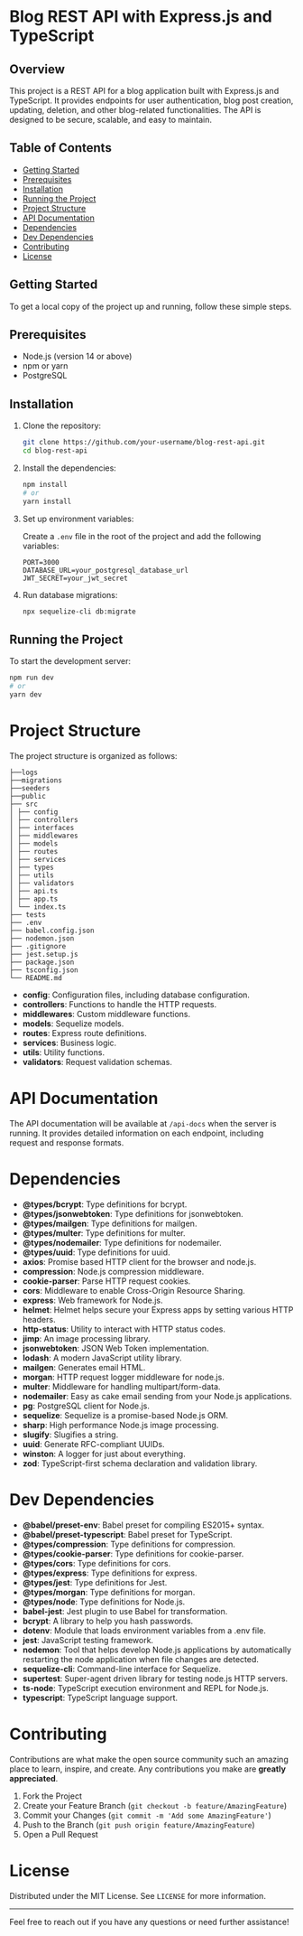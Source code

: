 # Blog REST API with Express.js and TypeScript

## Overview

This project is a REST API for a blog application built with Express.js and TypeScript. It provides endpoints for user authentication, blog post creation, updating, deletion, and other blog-related functionalities. The API is designed to be secure, scalable, and easy to maintain.

## Table of Contents

- [Getting Started](#getting-started)
- [Prerequisites](#prerequisites)
- [Installation](#installation)
- [Running the Project](#running-the-project)
- [Project Structure](#project-structure)
- [API Documentation](#api-documentation)
- [Dependencies](#dependencies)
- [Dev Dependencies](#dev-dependencies)
- [Contributing](#contributing)
- [License](#license)

## Getting Started

To get a local copy of the project up and running, follow these simple steps.

## Prerequisites

- Node.js (version 14 or above)
- npm or yarn
- PostgreSQL

## Installation

1. Clone the repository:

    ```sh
    git clone https://github.com/your-username/blog-rest-api.git
    cd blog-rest-api
    ```

2. Install the dependencies:

    ```sh
    npm install
    # or
    yarn install
    ```

3. Set up environment variables:

    Create a `.env` file in the root of the project and add the following variables:

    ```env
    PORT=3000
    DATABASE_URL=your_postgresql_database_url
    JWT_SECRET=your_jwt_secret
    ```

4. Run database migrations:

    ```sh
    npx sequelize-cli db:migrate
    ```

## Running the Project

To start the development server:

```sh
npm run dev
# or
yarn dev
```
# Project Structure

The project structure is organized as follows:

```
├──logs
├──migrations
├──seeders
├──public
├── src
│ ├── config
│ ├── controllers
│ ├── interfaces
│ ├── middlewares
│ ├── models
│ ├── routes
│ ├── services
│ ├── types
│ ├── utils
│ ├── validators
│ ├── api.ts
│ ├── app.ts
│ └── index.ts
├── tests
├── .env
├── babel.config.json
├── nodemon.json
├── .gitignore
├── jest.setup.js
├── package.json
├── tsconfig.json
└── README.md
```

- **config**: Configuration files, including database configuration.
- **controllers**: Functions to handle the HTTP requests.
- **middlewares**: Custom middleware functions.
- **models**: Sequelize models.
- **routes**: Express route definitions.
- **services**: Business logic.
- **utils**: Utility functions.
- **validators**: Request validation schemas.

# API Documentation

The API documentation will be available at `/api-docs` when the server is running. It provides detailed information on each endpoint, including request and response formats.

# Dependencies

- **@types/bcrypt**: Type definitions for bcrypt.
- **@types/jsonwebtoken**: Type definitions for jsonwebtoken.
- **@types/mailgen**: Type definitions for mailgen.
- **@types/multer**: Type definitions for multer.
- **@types/nodemailer**: Type definitions for nodemailer.
- **@types/uuid**: Type definitions for uuid.
- **axios**: Promise based HTTP client for the browser and node.js.
- **compression**: Node.js compression middleware.
- **cookie-parser**: Parse HTTP request cookies.
- **cors**: Middleware to enable Cross-Origin Resource Sharing.
- **express**: Web framework for Node.js.
- **helmet**: Helmet helps secure your Express apps by setting various HTTP headers.
- **http-status**: Utility to interact with HTTP status codes.
- **jimp**: An image processing library.
- **jsonwebtoken**: JSON Web Token implementation.
- **lodash**: A modern JavaScript utility library.
- **mailgen**: Generates email HTML.
- **morgan**: HTTP request logger middleware for node.js.
- **multer**: Middleware for handling multipart/form-data.
- **nodemailer**: Easy as cake email sending from your Node.js applications.
- **pg**: PostgreSQL client for Node.js.
- **sequelize**: Sequelize is a promise-based Node.js ORM.
- **sharp**: High performance Node.js image processing.
- **slugify**: Slugifies a string.
- **uuid**: Generate RFC-compliant UUIDs.
- **winston**: A logger for just about everything.
- **zod**: TypeScript-first schema declaration and validation library.

# Dev Dependencies

- **@babel/preset-env**: Babel preset for compiling ES2015+ syntax.
- **@babel/preset-typescript**: Babel preset for TypeScript.
- **@types/compression**: Type definitions for compression.
- **@types/cookie-parser**: Type definitions for cookie-parser.
- **@types/cors**: Type definitions for cors.
- **@types/express**: Type definitions for express.
- **@types/jest**: Type definitions for Jest.
- **@types/morgan**: Type definitions for morgan.
- **@types/node**: Type definitions for Node.js.
- **babel-jest**: Jest plugin to use Babel for transformation.
- **bcrypt**: A library to help you hash passwords.
- **dotenv**: Module that loads environment variables from a .env file.
- **jest**: JavaScript testing framework.
- **nodemon**: Tool that helps develop Node.js applications by automatically restarting the node application when file changes are detected.
- **sequelize-cli**: Command-line interface for Sequelize.
- **supertest**: Super-agent driven library for testing node.js HTTP servers.
- **ts-node**: TypeScript execution environment and REPL for Node.js.
- **typescript**: TypeScript language support.

# Contributing

Contributions are what make the open source community such an amazing place to learn, inspire, and create. Any contributions you make are **greatly appreciated**.

1. Fork the Project
2. Create your Feature Branch (`git checkout -b feature/AmazingFeature`)
3. Commit your Changes (`git commit -m 'Add some AmazingFeature'`)
4. Push to the Branch (`git push origin feature/AmazingFeature`)
5. Open a Pull Request

# License

Distributed under the MIT License. See `LICENSE` for more information.

---

Feel free to reach out if you have any questions or need further assistance!